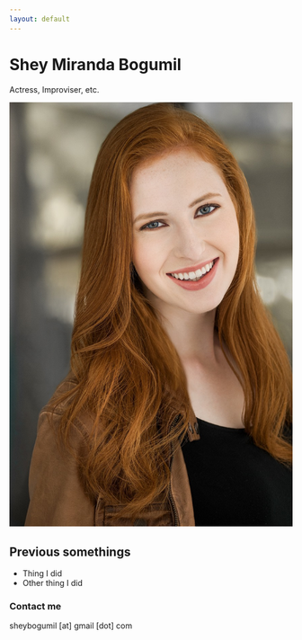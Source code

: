 ```yaml
---
layout: default
---
```


# Shey Miranda Bogumil
Actress, Improviser, etc.

![Key Photo](images/shey.jpg)

## Previous somethings
+ Thing I did
+ Other thing I did

### Contact me
sheybogumil \[at\] gmail \[dot\] com
